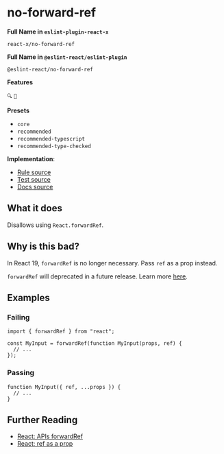 # no-forward-ref

**Full Name in `eslint-plugin-react-x`**

```plain copy
react-x/no-forward-ref
```

**Full Name in `@eslint-react/eslint-plugin`**

```plain copy
@eslint-react/no-forward-ref
```

**Features**

`🔍` `🔄`

**Presets**

- `core`
- `recommended`
- `recommended-typescript`
- `recommended-type-checked`

**Implementation**:

- [Rule source](https://github.com/Rel1cx/eslint-react/tree/main/packages/plugins/eslint-plugin-react-x/src/rules/no-forward-ref.ts)
- [Test source](https://github.com/Rel1cx/eslint-react/tree/main/packages/plugins/eslint-plugin-react-x/src/rules/no-forward-ref.spec.ts)
- [Docs source](https://github.com/Rel1cx/eslint-react/tree/main/website/pages/docs/rules/no-forward-ref.md)

## What it does

Disallows using `React.forwardRef`.

## Why is this bad?

In React 19, `forwardRef` is no longer necessary. Pass `ref` as a prop instead.

`forwardRef` will deprecated in a future release. Learn more [here](https://react.dev/blog/2024/12/05/react-19#ref-as-a-prop).

## Examples

### Failing

```tsx
import { forwardRef } from "react";

const MyInput = forwardRef(function MyInput(props, ref) {
  // ...
});
```

### Passing

```tsx
function MyInput({ ref, ...props }) {
  // ...
}
```

## Further Reading

- [React: APIs forwardRef](https://react.dev/reference/react/forwardRef)
- [React: ref as a prop](https://react.dev/blog/2024/12/05/react-19#ref-as-a-prop)
